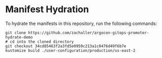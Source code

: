 # Manifest Hydration

To hydrate the manifests in this repository, run the following commands:

```shell
git clone https://github.com/zachaller/argocon-gitops-promoter-hydrate-demo
# cd into the cloned directory
git checkout 34cd85463f2a3fd5e0959c213a1c0476d49f6b7e
kustomize build ./user-configuration/production/us-east-2
```
